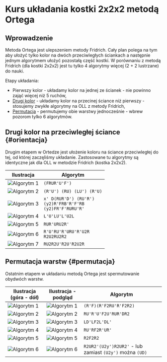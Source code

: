 <!---
title: "Kostka 2x2x2 - układanie metodą Ortega"
javascripts: [prettytable.js]
-->
# Kurs układania kostki 2x2x2 metodą Ortega

## Wprowadzenie

Metoda Ortega jest ulepszeniem metody Fridrich. Cały plan polega na tym aby ułożyć tylko kolor na dwóch przeciwległych ściankach a następnie jednym algorytmem ułożyć pozostałą część kostki. W porównaniu z metodą Fridrich (dla kostki 2x2x2) jest tu tylko 4 algorytmy więcej (2 + 2 lustrzane) do nauki.

Etapy układania:

 - Pierwszy kolor - układamy kolor na jednej ze ścianek - nie powinno zająć więcej niż 5 ruchów,
 - [Drugi kolor](#orientacja "Drugi kolor - orientacja") - układamy kolor na przecinej ściance niż pierwszy - stosujemy zwykłe algorytmy na OLL z metody Fridrich,
 - [Permutacja](#permutacja "Permutacja") - permutujemy obie warstwy jednocześnie - wbrew pozorom tylko 6 algorytmów.

## Drugi kolor na przeciwległej ściance {#orientacja}

Drugim etapem w Ortedze jest ułożenie koloru na ściance przeciwległej do tej, od której zaczęliśmy układanie.
Zastosowane tu algorytmy są identyczne jak dla OLL w metodzie Fridrich (kostka 2x2x2).


| Ilustracja                                                   | Algorytm                                                         |
| ------------------------------------------------------------ | ---------------------------------------------------------------- |
| ![Algorytm 1](%site.assets%/images/2x2x2/fridrich/oll/1.png) | `(FRUR'U'F')`                                                      |
| ![Algorytm 2](%site.assets%/images/2x2x2/fridrich/oll/2.png) | `(R'U') (RU) (LU') (R'U)`                                          |
| ![Algorytm 3](%site.assets%/images/2x2x2/fridrich/oll/3.png) | `x' D(RUR'D') (RU'R')`<br>`(y2)R'FRB'R'F'RB`<br>`(y2)FR'F'RURU'R'` |
| ![Algorytm 4](%site.assets%/images/2x2x2/fridrich/oll/4.png) | `L'U'LU'L'U2L`                                                     |
| ![Algorytm 5](%site.assets%/images/2x2x2/fridrich/oll/5.png) | `RUR'URU2R'`                                                       |
| ![Algorytm 6](%site.assets%/images/2x2x2/fridrich/oll/6.png) | `R'U'RU'R'URU'R'U2R`<br>`R2U2RU2R2`                                |
| ![Algorytm 7](%site.assets%/images/2x2x2/fridrich/oll/7.png) | `RU2R2U'R2U'R2U2R`                                                 |

## Permutacja warstw {#permutacja}

Ostatnim etapem w układaniu metodą Ortega jest spermutowanie obydwóch warstw.


| Ilustracja (góra - dół)                                    | Ilustracja  - podgląd                                       | Algorytm                                           |
| ---------------------------------------------------------- | ----------------------------------------------------------- | -------------------------------------------------- |
| ![Algorytm 1](%site.assets%/images/2x2x2/ortega/pll/1.png) | ![Algorytm 1](%site.assets%/images/2x2x2/ortega/pll/1a.png) | `(R'F)(R'F2RU'R'F2R2)`                               |
| ![Algorytm 2](%site.assets%/images/2x2x2/ortega/pll/2.png) | ![Algorytm 2](%site.assets%/images/2x2x2/ortega/pll/2a.png) | `RU'R'U'F2U'RUR'DR2`                                 |
| ![Algorytm 3](%site.assets%/images/2x2x2/ortega/pll/3.png) | ![Algorytm 3](%site.assets%/images/2x2x2/ortega/pll/3a.png) | `LD'LF2L'DL'`                                        |
| ![Algorytm 4](%site.assets%/images/2x2x2/ortega/pll/4.png) | ![Algorytm 4](%site.assets%/images/2x2x2/ortega/pll/4a.png) | `RU'RF2R'UR'`                                        |
| ![Algorytm 5](%site.assets%/images/2x2x2/ortega/pll/5.png) | ![Algorytm 5](%site.assets%/images/2x2x2/ortega/pll/5a.png) | `R2F2R2`                                             |
| ![Algorytm 6](%site.assets%/images/2x2x2/ortega/pll/6.png) | ![Algorytm 6](%site.assets%/images/2x2x2/ortega/pll/6a.png) | `R2UR2'(U2y')R2UR2'` - lub zamiast `(U2y')` można `(UD)` |
